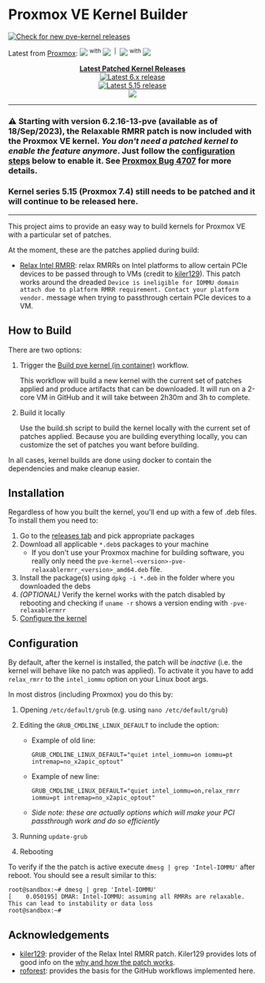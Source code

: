 # Proxmox VE Kernel Builder

[![Check for new pve-kernel releases](https://github.com/brunokc/pve-kernel-builder/actions/workflows/trigger-kernel-check.yml/badge.svg)](https://github.com/brunokc/pve-kernel-builder/actions/workflows/kernel-check-schedule.yml)

Latest from [Proxmox](https://git.proxmox.com/):
<img src="https://img.shields.io/badge/dynamic/yaml?color=informational&label=proxmox&query=version.proxmox&url=https%3A%2F%2Fraw.githubusercontent.com%2Fbrunokc%2Fpve-kernel-builder%2Fmain%2Fconfig%2Fmaster%2Fversion_available"> <sup>with</sup> <img src="https://img.shields.io/badge/dynamic/yaml?color=informational&label=kernel&query=version.kernel&url=https%3A%2F%2Fraw.githubusercontent.com%2Fbrunokc%2Fpve-kernel-builder%2Fmain%2Fconfig%2Fmaster%2Fversion_available">
<sup>&nbsp;|&nbsp;</sup>
<img src="https://img.shields.io/badge/dynamic/yaml?color=informational&label=proxmox&query=version.proxmox&url=https%3A%2F%2Fraw.githubusercontent.com%2Fbrunokc%2Fpve-kernel-builder%2Fmain%2Fconfig%2Fpve-kernel-5.15%2Fversion_available"> <sup>with</sup> <img src="https://img.shields.io/badge/dynamic/yaml?color=informational&label=kernel&query=version.kernel&url=https%3A%2F%2Fraw.githubusercontent.com%2Fbrunokc%2Fpve-kernel-builder%2Fmain%2Fconfig%2Fpve-kernel-5.15%2Fversion_available">

<div align="center">
<strong><a href="https://github.com/brunokc/pve-kernel-builder/releases">Latest Patched Kernel Releases</a></strong>
<br>
<a href="https://github.com/brunokc/pve-kernel-builder/releases"><img alt="Latest 6.x release" src="https://img.shields.io/github/v/release/brunokc/pve-kernel-builder?display_name=release&sort=date&filter=*6.*"></a>
<br>
<a href="https://github.com/brunokc/pve-kernel-builder/releases"><img alt="Latest 5.15 release" src="https://img.shields.io/github/v/release/brunokc/pve-kernel-builder?display_name=release&sort=date&filter=*5.15*"></a>
<br>
<img src="https://img.shields.io/github/downloads/brunokc/pve-kernel-builder/total"/>
</div>

---

### ⚠️ Starting with version 6.2.16-13-pve (available as of 18/Sep/2023), the Relaxable RMRR patch is now included with the Proxmox VE kernel. *You don't need a patched kernel to enable the feature anymore*. Just follow the [configuration steps](README.md#configuration) below to enable it. See [Proxmox Bug 4707](https://bugzilla.proxmox.com/show_bug.cgi?id=4707) for more details.

### Kernel series 5.15 (Proxmox 7.4) still needs to be patched and it will continue to be released here.
---

This project aims to provide an easy way to build kernels for Proxmox VE 
with a particular set of patches. 

At the moment, these are the patches applied during build:

* [Relax Intel RMRR](https://github.com/kiler129/relax-intel-rmrr): relax 
RMRRs on Intel platforms to allow certain PCIe devices to be passed through
to VMs (credit to [kiler129](https://github.com/kiler129/relax-intel-rmrr)).
This patch works around the dreaded `Device is ineligible for IOMMU domain 
attach due to platform RMRR requirement. Contact your platform vendor.` 
message when trying to passthrough certain PCIe devices to a VM.

## How to Build

There are two options:

1. Trigger the [Build pve kernel (in container)](https://github.com/brunokc/pve-kernel-builder/actions/workflows/build-pve-kernel-container.yml) 
workflow.

   This workflow will build a new kernel with the current set of patches applied 
   and produce artifacts that can be downloaded. It will run on a 2-core VM in 
   GitHub and it will take between 2h30m and 3h to complete.

2. Build it locally

   Use the build.sh script to build the kernel locally with the current set of 
   patches applied. Because you are building everything locally, you can customize
   the set of patches you want before building.

In all cases, kernel builds are done using docker to contain the dependencies
and make cleanup easier.

## Installation

Regardless of how you built the kernel, you'll end up with a few of .deb files. 
To install them you need to:

1. Go to the [releases tab](https://github.com/brunokc/pve-kernel-builder/releases/) and pick appropriate packages
3. Download all applicable `*.deb`s packages to your machine
   - If you don't use your Proxmox machine for building software, you really only need the `pve-kernel-<version>-pve-relaxablermrr_<version>_amd64.deb` file.
4. Install the package(s) using `dpkg -i *.deb` in the folder where you downloaded the debs
5. *(OPTIONAL)* Verify the kernel works with the patch disabled by rebooting and checking if `uname -r` shows a version 
   ending with `-pve-relaxablermrr`
5. [Configure the kernel](README.md#configuration)

## Configuration

By default, after the kernel is installed, the patch will be *inactive* (i.e. the kernel will
behave like no patch was applied). To activate it you have to add `relax_rmrr` to the `intel_iommu`
option on your Linux boot args.

In most distros (including Proxmox) you do this by:

1. Opening `/etc/default/grub` (e.g. using `nano /etc/default/grub`)
2. Editing the `GRUB_CMDLINE_LINUX_DEFAULT` to include the option:

    - Example of old line:
      ```
      GRUB_CMDLINE_LINUX_DEFAULT="quiet intel_iommu=on iommu=pt intremap=no_x2apic_optout"
      ```
    - Example of new line:
      ```
      GRUB_CMDLINE_LINUX_DEFAULT="quiet intel_iommu=on,relax_rmrr iommu=pt intremap=no_x2apic_optout"
      ```
    - *Side note: these are actually options which will make your PCI passthrough work and do so efficiently*
3. Running `update-grub`
4. Rebooting

To verify if the the patch is active execute `dmesg | grep 'Intel-IOMMU'` after reboot. 
You should see a result similar to this:
 
```
root@sandbox:~# dmesg | grep 'Intel-IOMMU'
[    0.050195] DMAR: Intel-IOMMU: assuming all RMRRs are relaxable. This can lead to instability or data loss
root@sandbox:~# 
```

## Acknowledgements

* [kiler129](https://github.com/kiler129/relax-intel-rmrr): provider of the Relax Intel RMRR patch. Kiler129 provides lots of good info on the [why and how the patch works](https://github.com/kiler129/relax-intel-rmrr/blob/master/deep-dive.md).
* [roforest](https://github.com/roforest/Actions-pve-kernel): provides the basis for the GitHub workflows implemented here.
